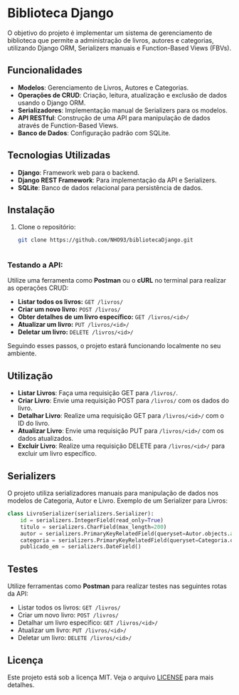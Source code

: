 # Biblioteca Django

O objetivo do projeto é implementar um sistema de gerenciamento de biblioteca que permite a administração de livros, autores e categorias, utilizando Django ORM, Serializers manuais e Function-Based Views (FBVs).

## Funcionalidades

- **Modelos**: Gerenciamento de Livros, Autores e Categorias.
- **Operações de CRUD**: Criação, leitura, atualização e exclusão de dados usando o Django ORM.
- **Serializadores**: Implementação manual de Serializers para os modelos.
- **API RESTful**: Construção de uma API para manipulação de dados através de Function-Based Views.
- **Banco de Dados**: Configuração padrão com SQLite.

## Tecnologias Utilizadas

- **Django**: Framework web para o backend.
- **Django REST Framework**: Para implementação da API e Serializers.
- **SQLite**: Banco de dados relacional para persistência de dados.

## Instalação

1. Clone o repositório:

   ```bash
   git clone https://github.com/NHO93/bibliotecaDjango.git
      
   ```

### Testando a API:

Utilize uma ferramenta como **Postman** ou o **cURL** no terminal para realizar as operações CRUD:
- **Listar todos os livros:** `GET /livros/`
- **Criar um novo livro:** `POST /livros/`
- **Obter detalhes de um livro específico:** `GET /livros/<id>/`
- **Atualizar um livro:** `PUT /livros/<id>/`
- **Deletar um livro:** `DELETE /livros/<id>/`

Seguindo esses passos, o projeto estará funcionando localmente no seu ambiente.
## Utilização

- **Listar Livros**: Faça uma requisição GET para `/livros/`.
- **Criar Livro**: Envie uma requisição POST para `/livros/` com os dados do livro.
- **Detalhar Livro**: Realize uma requisição GET para `/livros/<id>/` com o ID do livro.
- **Atualizar Livro**: Envie uma requisição PUT para `/livros/<id>/` com os dados atualizados.
- **Excluir Livro**: Realize uma requisição DELETE para `/livros/<id>/` para excluir um livro específico.

## Serializers

O projeto utiliza serializadores manuais para manipulação de dados nos modelos de Categoria, Autor e Livro. Exemplo de um Serializer para Livros:

```python
class LivroSerializer(serializers.Serializer):
    id = serializers.IntegerField(read_only=True)
    titulo = serializers.CharField(max_length=200)
    autor = serializers.PrimaryKeyRelatedField(queryset=Autor.objects.all())
    categoria = serializers.PrimaryKeyRelatedField(queryset=Categoria.objects.all())
    publicado_em = serializers.DateField()
```

## Testes

Utilize ferramentas como **Postman** para realizar testes nas seguintes rotas da API:

- Listar todos os livros: `GET /livros/`
- Criar um novo livro: `POST /livros/`
- Detalhar um livro específico: `GET /livros/<id>/`
- Atualizar um livro: `PUT /livros/<id>/`
- Deletar um livro: `DELETE /livros/<id>/`

## Licença

Este projeto está sob a licença MIT. Veja o arquivo [LICENSE](LICENSE) para mais detalhes.
